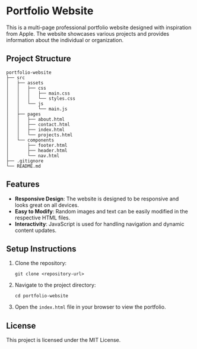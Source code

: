 # Portfolio Website

This is a multi-page professional portfolio website designed with inspiration from Apple. The website showcases various projects and provides information about the individual or organization.

## Project Structure

```
portfolio-website
├── src
│   ├── assets
│   │   ├── css
│   │   │   ├── main.css
│   │   │   └── styles.css
│   │   └── js
│   │       └── main.js
│   ├── pages
│   │   ├── about.html
│   │   ├── contact.html
│   │   ├── index.html
│   │   └── projects.html
│   └── components
│       ├── footer.html
│       ├── header.html
│       └── nav.html
├── .gitignore
└── README.md
```

## Features

- **Responsive Design**: The website is designed to be responsive and looks great on all devices.
- **Easy to Modify**: Random images and text can be easily modified in the respective HTML files.
- **Interactivity**: JavaScript is used for handling navigation and dynamic content updates.

## Setup Instructions

1. Clone the repository:
   ```
   git clone <repository-url>
   ```
2. Navigate to the project directory:
   ```
   cd portfolio-website
   ```
3. Open the `index.html` file in your browser to view the portfolio.

## License

This project is licensed under the MIT License.